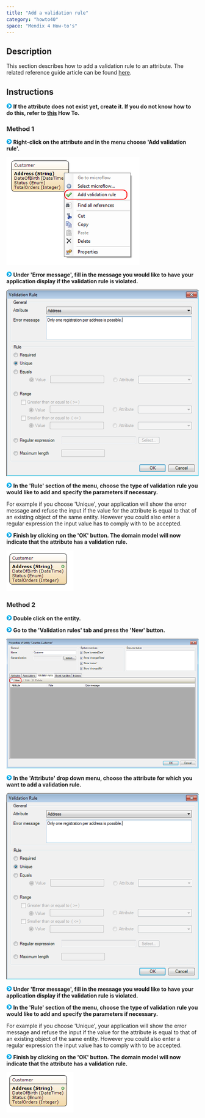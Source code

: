 ```yaml
---
title: "Add a validation rule"
category: "howto40"
space: "Mendix 4 How-to's"
---
```

## Description

This section describes how to add a validation rule to an attribute. The related reference guide article can be found [here](https://world.mendix.com/pages/releaseview.action?pageId=9699429).

## Instructions

![](attachments/819203/917932.png) **If the attribute does not exist yet, create it. If you do not know how to do this, refer to [this](add-an-attribute) How To.**

### Method 1

![](attachments/819203/917932.png) **Right-click on the attribute and in the menu choose 'Add validation rule'.**

![](attachments/2621526/2752538.png)

![](attachments/819203/917932.png) **Under 'Error message', fill in the message you would like to have your application display if the validation rule is violated.**

![](attachments/2621526/2752537.png)

![](attachments/819203/917932.png) **In the 'Rule' section of the menu, choose the type of validation rule you would like to add and specify the parameters if necessary.**

For example if you choose 'Unique', your application will show the error message and refuse the input if the value for the attribute is equal to that of an existing object of the same entity. However you could also enter a regular expression the input value has to comply with to be accepted.

![](attachments/819203/917932.png) **Finish by clicking on the 'OK' button. The domain model will now indicate that the attribute has a validation rule.**

![](attachments/2621526/2752536.png)

### Method 2

![](attachments/819203/917932.png) **Double click on the entity.**

![](attachments/819203/917932.png) **Go to the 'Validation rules' tab and press the 'New' button.**

![](attachments/2621526/2752539.png)

![](attachments/819203/917932.png) **In the 'Attribute' drop down menu, choose the attribute for which you want to add a validation rule.**

![](attachments/2621526/2752537.png)

![](attachments/819203/917932.png) **Under 'Error message', fill in the message you would like to have your application display if the validation rule is violated.**

![](attachments/819203/917932.png) **In the 'Rule' section of the menu, choose the type of validation rule you would like to add and specify the parameters if necessary.**

For example if you choose 'Unique', your application will show the error message and refuse the input if the value for the attribute is equal to that of an existing object of the same entity. However you could also enter a regular expression the input value has to comply with to be accepted.

![](attachments/819203/917932.png) **Finish by clicking on the 'OK' button. The domain model will now indicate that the attribute has a validation rule.**

![](attachments/2621526/2752536.png)


